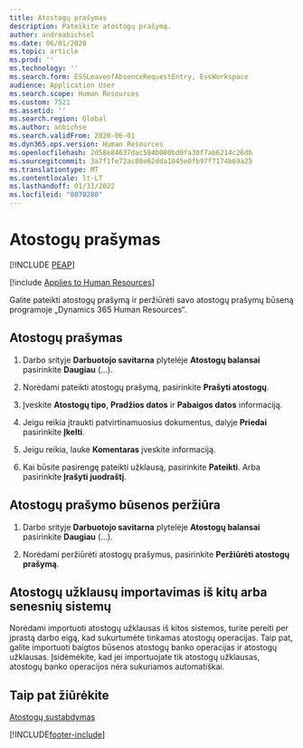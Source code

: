 ```yaml
---
title: Atostogų prašymas
description: Pateikite atostogų prašymą.
author: andreabichsel
ms.date: 06/01/2020
ms.topic: article
ms.prod: ''
ms.technology: ''
ms.search.form: ESSLeaveofAbsenceRequestEntry, EssWorkspace
audience: Application User
ms.search.scope: Human Resources
ms.custom: 7521
ms.assetid: ''
ms.search.region: Global
ms.author: anbichse
ms.search.validFrom: 2020-06-01
ms.dyn365.ops.version: Human Resources
ms.openlocfilehash: 2d58e84637dac584b080bd0fa30f7ab6214c26db
ms.sourcegitcommit: 3a7f1fe72ac08e62dda1045e0fb97f7174b69a25
ms.translationtype: MT
ms.contentlocale: lt-LT
ms.lasthandoff: 01/31/2022
ms.locfileid: "8070280"
---
```

# <a name="request-a-leave-of-absence"></a>Atostogų prašymas


[!INCLUDE [PEAP](../includes/peap-2.md)]

[!include [Applies to Human Resources](../includes/applies-to-hr.md)]

Galite pateikti atostogų prašymą ir peržiūrėti savo atostogų prašymų būseną programoje „Dynamics 365 Human Resources“.

## <a name="request-a-leave-of-absence"></a>Atostogų prašymas

1. Darbo srityje **Darbuotojo savitarna** plytelėje **Atostogų balansai** pasirinkite **Daugiau** (...).

2. Norėdami pateikti atostogų prašymą, pasirinkite **Prašyti atostogų**.

3. Įveskite **Atostogų tipo**, **Pradžios datos** ir **Pabaigos datos** informaciją.

4. Jeigu reikia įtraukti patvirtinamuosius dokumentus, dalyje **Priedai** pasirinkite **Įkelti**.

5. Jeigu reikia, lauke **Komentaras** įveskite informaciją.

6. Kai būsite pasirengę pateikti užklausą, pasirinkite **Pateikti**. Arba pasirinkite **Įrašyti juodraštį**.


## <a name="view-leave-of-absence-request-status"></a>Atostogų prašymo būsenos peržiūra

1. Darbo srityje **Darbuotojo savitarna** plytelėje **Atostogų balansai** pasirinkite **Daugiau** (...).

2. Norėdami peržiūrėti atostogų prašymus, pasirinkite **Peržiūrėti atostogų prašymą**.

## <a name="importing-leave-requests-from-other-systems-or-older-systems"></a>Atostogų užklausų importavimas iš kitų arba senesnių sistemų

Norėdami importuoti atostogų užklausas iš kitos sistemos, turite pereiti per įprastą darbo eigą, kad sukurtumėte tinkamas atostogų operacijas. Taip pat, galite importuoti baigtos būsenos atostogų banko operacijas ir atostogų užklausas. Įsidėmėkite, kad jei importuojate tik atostogų užklausas, atostogų banko operacijos nėra sukuriamos automatiškai.

## <a name="see-also"></a>Taip pat žiūrėkite

[Atostogų sustabdymas](hr-leave-and-absence-suspend-leave.md)


[!INCLUDE[footer-include](../includes/footer-banner.md)]
